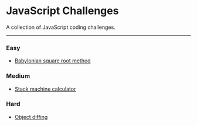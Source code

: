 # JavaScript Challenges

A collection of JavaScript coding challenges.

---

### Easy

- [Babylonian square root method](https://github.com/indiesquidge/challenges/tree/master/babylonian-method)

### Medium

- [Stack machine calculator](https://github.com/indiesquidge/challenges/tree/master/stack-machine-calculator)

### Hard

- [Object diffing](https://github.com/indiesquidge/challenges/tree/master/object-diff)
